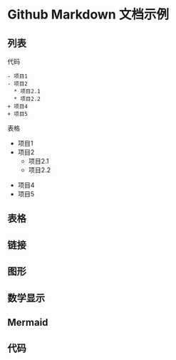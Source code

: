 # Github Markdown 文档示例
## 列表
代码
```
- 项目1
- 项目2
  * 项目2.1
  * 项目2.2
+ 项目4
+ 项目5
```
表格
- 项目1
- 项目2
  * 项目2.1
  * 项目2.2
+ 项目4
+ 项目5

## 表格
## 链接
## 图形
## 数学显示
## Mermaid
## 代码
